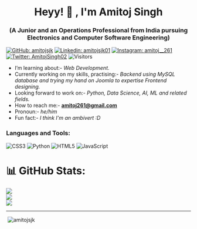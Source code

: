 <h1 align="center"> Heyy! <span class="wave">👋</span> , I'm Amitoj Singh </h1>

<!--<html>.wave {
  animation-name: wave-animation;  /* Refers to the name of your @keyframes element below */
  animation-duration: 2.5s;        /* Change to speed up or slow down */
  animation-iteration-count: infinite;  /* Never stop waving :) */
  transform-origin: 70% 70%;       /* Pivot around the bottom-left palm */
  display: inline-block;
}

@keyframes wave-animation {
    0% { transform: rotate( 0.0deg) }
   10% { transform: rotate(14.0deg) }  /* The following five values can be played with to make the waving more or less extreme */
   20% { transform: rotate(-8.0deg) }
   30% { transform: rotate(14.0deg) }
   40% { transform: rotate(-4.0deg) }
   50% { transform: rotate(10.0deg) }
   60% { transform: rotate( 0.0deg) }  /* Reset for the last half to pause */
  100% { transform: rotate( 0.0deg) }
}




/* For demonstration purposes only: */
body { font-size: 3.5em }
h1 { font-size: 0.5em }



</html>
-->


<h3 align="center">(A Junior and an Operations Professional from India pursuing Electronics and Computer Software Engineering)</h3>

[![GitHub: amitojsjk](https://img.shields.io/github/followers/amitojsjk?label=follow&style=social)](https://github.com/amitojsjk/)
[![Linkedin: amitojsjk01](https://img.shields.io/badge/-Amitoj%20Singh-blue?style=flat-square&logo=Linkedin&logoColor=white&link=https://www.linkedin.com/in/amitojsjk01/)](https://www.linkedin.com/in/amitojsjk01/)
[![Instagram: amitoj__261](https://img.shields.io/badge/-Amitoj%20Singh-red?style=flat-square&logo=Instagram&logoColor=white&link=https://www.instagram.com/amitoj__261/)](https://www.instagram.com/amitoj__261/)
[![Twitter: AmitojSingh02](https://img.shields.io/badge/-Amitoj%20Singh-blue?style=flat-square&logo=Twitter&logoColor=white&link=https://twitter.com/AmitojSingh02)](https://twitter.com/AmitojSingh02)
![Visitors](https://visitor-badge.glitch.me/badge?page_id=amitojsjk&left_color=gray&right_color=blue)


-   I’m learning about:- *Web Development.*
-   Currently working on my skills, practising:- *Backend using MySQL database and trying my hand on Joomla to expertise Frontend designing.*
-   Looking forward to work on:- *Python, Data Science, AI, ML and related fields.*
-   How to reach me:- **amitoj261@gmail.com**
-   Pronoun:- *he/him*
-   Fun fact:- *I think I'm an ambivert :D*

<h3 align="left">Languages and Tools:</h3>

![CSS3](https://img.shields.io/badge/css3-%231572B6.svg?style=for-the-badge&logo=css3&logoColor=white) ![Python](https://img.shields.io/badge/python-3670A0?style=for-the-badge&logo=python&logoColor=ffdd54) ![HTML5](https://img.shields.io/badge/html5-%23E34F26.svg?style=for-the-badge&logo=html5&logoColor=white) ![JavaScript](https://img.shields.io/badge/javascript-%23323330.svg?style=for-the-badge&logo=javascript&logoColor=%23F7DF1E)
# 📊 GitHub Stats:
![](https://github-readme-stats.vercel.app/api?username=amitojsjk&theme=dark&hide_border=false&include_all_commits=false&count_private=false)<br/>
![](https://github-readme-streak-stats.herokuapp.com/?user=amitojsjk&theme=dark&hide_border=false)<br/>
![](https://github-readme-stats.vercel.app/api/top-langs/?username=amitojsjk&theme=dark&hide_border=false&include_all_commits=false&count_private=false&layout=compact)

---

<!-- Proudly made by AMITOJ -->
<p>&nbsp;<img align="center" src="https://github-readme-stats.vercel.app/api?username=amitojsjk&show_icons=true&locale=en" alt="amitojsjk" /></p>
